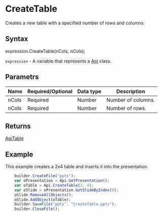 # CreateTable

Creates a new table with a specified number of rows and columns.

## Syntax

expression.CreateTable(nCols, nCols);

`expression` - A variable that represents a [Api](../Api.md) class.

## Parametrs

| **Name** | **Required/Optional** | **Data type** | **Description** |
| ------------- | ------------- | ------------- | ------------- |
| nCols | Required | Number | Number of columns. |
| nCols | Required | Number | Number of rows. |

## Returns

[ApiTable](../../ApiTable/ApiTable.md)

## Example

This example creates a 2x4 table and inserts it into the presentation.

```javascript
	builder.CreateFile("pptx");
	var oPresentation = Api.GetPresentation();
	var oTable = Api.CreateTable(2, 4);
	var oSlide = oPresentation.GetSlideByIndex(0);
	oSlide.RemoveAllObjects();
	oSlide.AddObject(oTable);
	builder.SaveFile("pptx", "CreateTable.pptx");
	builder.CloseFile();
```